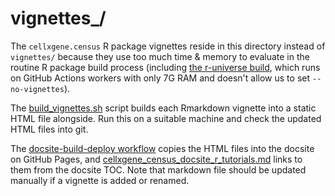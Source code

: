 # vignettes_/

The `cellxgene.census` R package vignettes reside in this directory instead of `vignettes/` because they use too much time & memory to evaluate in the routine R package build process (including [the r-universe build](https://chanzuckerberg.r-universe.dev/builds), which runs on GitHub Actions workers with only 7G RAM and doesn't allow us to set `--no-vignettes`).

The [build_vignettes.sh](build_vignettes.sh) script builds each Rmarkdown vignette into a static HTML file alongside. Run this on a suitable machine and check the updated HTML files into git.

The [docsite-build-deploy workflow](../../../../.github/workflows/docsite-build-deploy.yml) copies the HTML files into the docsite on GitHub Pages, and [cellxgene_census_docsite_r_tutorials.md](../../../../docs/cellxgene_census_docsite_r_tutorials.md) links to them from the docsite TOC. Note that markdown file should be updated manually if a vignette is added or renamed.
